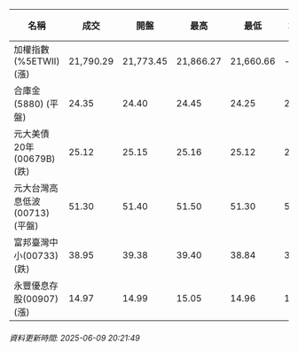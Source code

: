 | 名稱 | 成交 | 開盤 | 最高 | 最低 | 均價 | 成交金額(億) | 昨收 | 漲跌幅 | 漲跌 | 總量 | 昨量 | 振幅 |
| -------- | -------- | -------- | -------- |-------- | -------- | -------- |-------- |-------- |-------- | -------- | -------- |-------- |
|加權指數(%5ETWII) (漲)|21,790.29|21,773.45|21,866.27|21,660.66|-|3,006.41|21,660.66|0.60%|129.63|5,367,578|0|0.95%|
|合庫金(5880) (平盤)|24.35|24.40|24.45|24.25|24.31|1.21|24.35|0.00%|0.00|4,988|5,452|0.82%|
|元大美債20年(00679B) (跌)|25.12|25.15|25.16|25.12|25.14|5.74|25.44|1.26%|0.32|22,832|22,672|0.16%|
|元大台灣高息低波(00713) (平盤)|51.30|51.40|51.50|51.30|51.38|5.09|51.30|0.00%|0.00|9,904|8,329|0.39%|
|富邦臺灣中小(00733) (跌)|38.95|39.38|39.40|38.84|38.97|0.252|39.22|0.69%|0.27|646|548|1.43%|
|永豐優息存股(00907) (漲)|14.97|14.99|15.05|14.96|15.01|0.288|14.96|0.07%|0.01|1,918|1,768|0.60%|
###### 資料更新時間: 2025-06-09 20:21:49